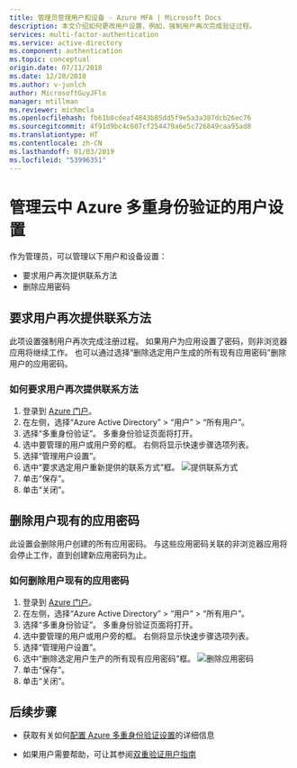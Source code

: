 ```yaml
---
title: 管理员管理用户和设备 - Azure MFA | Microsoft Docs
description: 本文介绍如何更改用户设置，例如，强制用户再次完成验证过程。
services: multi-factor-authentication
ms.service: active-directory
ms.component: authentication
ms.topic: conceptual
origin.date: 07/11/2018
ms.date: 12/28/2018
ms.author: v-junlch
author: MicrosoftGuyJFlo
manager: mtillman
ms.reviewer: michmcla
ms.openlocfilehash: fb61b8cdeaf4843b85dd5f9e5a3a307dcb26ec76
ms.sourcegitcommit: 4f91d9bc4c607cf254479a6e5c726849caa95ad8
ms.translationtype: HT
ms.contentlocale: zh-CN
ms.lasthandoff: 01/03/2019
ms.locfileid: "53996351"
---
```

# <a name="manage-user-settings-with-azure-multi-factor-authentication-in-the-cloud"></a>管理云中 Azure 多重身份验证的用户设置

作为管理员，可以管理以下用户和设备设置：

- 要求用户再次提供联系方法
- 删除应用密码

## <a name="require-users-to-provide-contact-methods-again"></a>要求用户再次提供联系方法
此项设置强制用户再次完成注册过程。 如果用户为应用设置了密码，则非浏览器应用将继续工作。  也可以通过选择“删除选定用户生成的所有现有应用密码”删除用户的应用密码。

### <a name="how-to-require-users-to-provide-contact-methods-again"></a>如何要求用户再次提供联系方法
1. 登录到 [Azure 门户](https://portal.azure.cn)。
2. 在左侧，选择“Azure Active Directory” > “用户” > “所有用户”。
3. 选择“多重身份验证”。 多重身份验证页面将打开。 
4. 选中要管理的用户或用户旁的框。 右侧将显示快速步骤选项列表。 
5. 选择“管理用户设置”。
6. 选中“要求选定用户重新提供的联系方式”框。
   ![提供联系方式](./media/howto-mfa-userdevicesettings/reproofup.png)
7. 单击“保存”。
8. 单击“关闭”。

## <a name="delete-users-existing-app-passwords"></a>删除用户现有的应用密码
此设置会删除用户创建的所有应用密码。 与这些应用密码关联的非浏览器应用将会停止工作，直到创建新应用密码为止。

### <a name="how-to-delete-users-existing-app-passwords"></a>如何删除用户现有的应用密码
1. 登录到 [Azure 门户](https://portal.azure.cn)。
2. 在左侧，选择“Azure Active Directory” > “用户” > “所有用户”。
3. 选择“多重身份验证”。 多重身份验证页面将打开。 
6. 选中要管理的用户或用户旁的框。 右侧将显示快速步骤选项列表。 
7. 选择“管理用户设置”。
8. 选中“删除选定用户生产的所有现有应用密码”框。
   ![删除应用密码](./media/howto-mfa-userdevicesettings/deleteapppasswords.png)
9. 单击“保存”。
10. 单击“关闭”。


## <a name="next-steps"></a>后续步骤

- 获取有关如何[配置 Azure 多重身份验证设置](howto-mfa-mfasettings.md)的详细信息

- 如果用户需要帮助，可让其参阅[双重验证用户指南](../user-help/multi-factor-authentication-end-user.md)

<!-- Update_Description: wording update -->